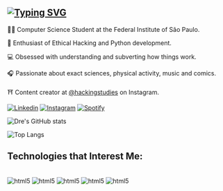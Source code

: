 [![Typing SVG](https://readme-typing-svg.demolab.com/?font=Fira+Code&pause=1000&color=F7F7F7&width=435&lines=Hey,+i'm+André+Lyra+🕵🏻)](https://git.io/typing-svg)
---------------------------------------------------------------------------------------------------------------------------------------

👨‍💻 Computer Science Student at the Federal Institute of São Paulo.

🔐 Enthusiast of Ethical Hacking and Python development.

💻 Obsessed with understanding and subverting how things work.

🎧 Passionate about exact sciences, physical activity, music and comics.

⛩️ Content creator at [@hackingstudies](https://www.instagram.com/hackingstudies/) on Instagram.


[![Linkedin](https://img.shields.io/badge/LinkedIn-0077B5?style=for-the-badge&logo=linkedin&logoColor=white)](https://www.linkedin.com/in/andrelfmp3/)
[![Instagram](https://img.shields.io/badge/Instagram-E4405F?style=for-the-badge&logo=instagram&logoColor=white)](https://www.instagram.com/hackingstudies/)
[![Spotify](https://img.shields.io/badge/Spotify-1ED760?&style=for-the-badge&logo=spotify&logoColor=white)](https://open.spotify.com/user/21kcyqxnjeqmchdbgvncxvosi/playlists)

![Dre's GitHub stats](https://github-readme-stats.vercel.app/api?username=andrelfmp3&show_icons=true&theme=dracula)   

![Top Langs](https://github-readme-stats.vercel.app/api/top-langs/?username=andrelfmp3&layout=compact)


## Technologies that Interest Me:
  <div style="display: inline_block"><br/>
  <img align="center" alt="html5" src="https://img.shields.io/badge/Python-14354C?style=for-the-badge&logo=python&logoColor=white" /> 
  <img align="center" alt="html5" src=https://img.shields.io/badge/HackerOne-494649?style=for-the-badge&logo=hackerone&logoColor=white) />
  <img align="center" alt="html5" src="https://img.shields.io/badge/Kali_Linux-557C94?style=for-the-badge&logo=kali-linux&logoColor=white" />
  <img align="center" alt="html5" src="https://img.shields.io/badge/windows%20terminal-4D4D4D?style=for-the-badge&logo=windows%20terminal&logoColor=white" />
  <img align="center" alt="html5" src="https://img.shields.io/badge/C-00599C?style=for-the-badge&logo=c&logoColor=white" />
</div>
